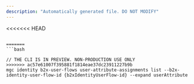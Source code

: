 ```yaml
---
description: "Automatically generated file. DO NOT MODIFY"
---
```


<<<<<<< HEAD
```cli

=======
```bash

// THE CLI IS IN PREVIEW. NON-PRODUCTION USE ONLY
>>>>>>> ac57e61007f395881f1814eae37dc23911227b9b
mgc identity b2x-user-flows user-attribute-assignments list --b2x-identity-user-flow-id {b2xIdentityUserFlow-id} --expand userAttribute

```